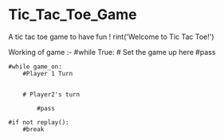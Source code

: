# Tic_Tac_Toe_Game
A tic tac toe game to have fun !
rint('Welcome to Tic Tac Toe!')


Working of game :-
#while True:
    # Set the game up here
    #pass

    #while game_on:
        #Player 1 Turn
        
        
        # Player2's turn
            
            #pass

    #if not replay():
        #break
